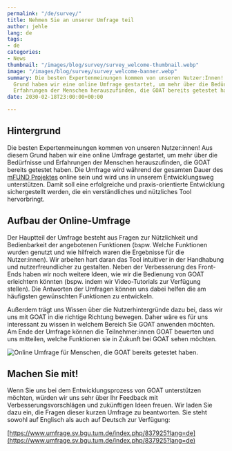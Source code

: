 ```yaml
---
permalink: "/de/survey/"
title: Nehmen Sie an unserer Umfrage teil
author: jehle
lang: de
tags:
- de
categories:
- News
thumbnail: "/images/blog/survey/survey_welcome-thumbnail.webp"
image: "/images/blog/survey/survey_welcome-banner.webp"
summary: Die besten Expertenmeinungen kommen von unseren Nutzer:Innen! Aus diesem
  Grund haben wir eine online Umfrage gestartet, um mehr über die Bedürfnisse und
  Erfahrungen der Menschen herauszufinden, die GOAT bereits getestet haben.
date: 2030-02-18T23:00:00+00:00

---
```

## Hintergrund

Die besten Expertenmeinungen kommen von unseren Nutzer:innen! Aus diesem Grund haben wir eine online Umfrage gestartet, um mehr über die Bedürfnisse und Erfahrungen der Menschen herauszufinden, die GOAT bereits getestet haben. Die Umfrage wird während der gesamten Dauer des [mFUND Projektes](../../../../2020/01/07/mFund/) online sein und wird uns in unserem Entwicklungsweg unterstützen. Damit soll eine erfolgreiche und praxis-orientierte Entwicklung sichergestellt werden, die ein verständliches und nützliches Tool hervorbringt.

## Aufbau der Online-Umfrage

Der Hauptteil der Umfrage besteht aus Fragen zur Nützlichkeit und Bedienbarkeit der angebotenen Funktionen (bspw. Welche Funktionen wurden genutzt und wie hilfreich waren die Ergebnisse für die Nutzer:innen). Wir arbeiten hart daran das Tool intuitiver in der Handhabung und nutzerfreundlicher zu gestalten. Neben der Verbesserung des Front-Ends haben wir noch weitere Ideen, wie wir die Bedienung von GOAT erleichtern könnten (bspw. indem wir Video-Tutorials zur Verfügung stellen). Die Antworten der Umfragen können uns dabei helfen die am häufigsten gewünschten Funktionen zu entwickeln.

Außerdem trägt uns Wissen über die Nutzerhintergründe dazu bei, dass wir uns mit GOAT in die richtige Richtung bewegen. Daher wäre es für uns interessant zu wissen in welchem Bereich Sie GOAT anwenden möchten. Am Ende der Umfrage können die Teilnehmer:innen GOAT bewerten und uns mitteilen, welche Funktionen sie in Zukunft bei GOAT sehen möchten.

![Online Umfrage für Menschen, die GOAT bereits getestet haben.](/images/blog/survey/survey_welcome.png "GOAT Online Umfrage")

## Machen Sie mit!

Wenn Sie uns bei dem Entwicklungsprozess von GOAT unterstützen möchten, würden wir uns sehr über Ihr Feedback mit Verbesserungsvorschlägen und zukünftigen Ideen freuen. Wir laden Sie dazu ein, die Fragen dieser kurzen Umfrage zu beantworten. Sie steht sowohl auf Englisch als auch auf Deutsch zur Verfügung:

[https://www.umfrage.sv.bgu.tum.de/index.php/837925?lang=de](https://www.umfrage.sv.bgu.tum.de/index.php/837925?lang=de)